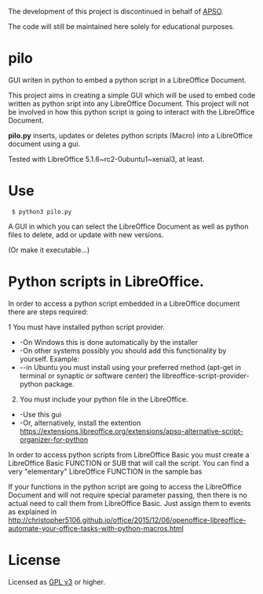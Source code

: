 The development of this project is discontinued in behalf of [APSO](https://extensions.libreoffice.org/extensions/apso-alternative-script-organizer-for-python).

The code will still be maintained here solely for educational purposes.

# pilo
GUI writen in python to embed a python script in a LibreOffice Document.

This project aims in creating a simple GUI which will be used to embed code written as python sript into any LibreOffice Document.
This project will not be involved in how this python script is going to interact with the LibreOffice Document.

**pilo.py** inserts, updates or deletes python scripts (Macro) into a LibreOffice document using a gui.   
   
Tested with LibreOffice 5.1.6~rc2-0ubuntu1~xenial3, at least.


    
Use
===

     $ python3 pilo.py

A GUI in which you can select the LibreOffice Document as well as python files to delete, add or update with new versions.

(Or make it executable...)


Python scripts in LibreOffice.
===
In order to access a python script embedded in a LibreOffice document there are steps required:

1 You must have installed python script provider.
* -On Windows this is done automatically by the installer
* -On other systems possibly you should add this functionality by yourself. Example:
* --in Ubuntu you must install using your preferred method (apt-get in terminal or synaptic or software center) the libreoffice-script-provider-python package.

2. You must include your python file in the LibreOffice.
* -Use this gui
* -Or, alternatively, install the extention https://extensions.libreoffice.org/extensions/apso-alternative-script-organizer-for-python

In order to access python scripts from LibreOffice Basic you must create a LibreOffice Basic FUNCTION or SUB that will call the script. You can find a very "elementary" LibreOffice FUNCTION in the sample.bas 

If your functions in the python script are going to access the LibreOffice Document and will not require special parameter passing, then there is no actual need to call them from LibreOffice Basic. Just assign them to events as explained in http://christopher5106.github.io/office/2015/12/06/openoffice-libreoffice-automate-your-office-tasks-with-python-macros.html



License
=======

Licensed as [GPL v3](http://www.gnu.org/licenses/gpl-3.0.en.html) or higher.   
